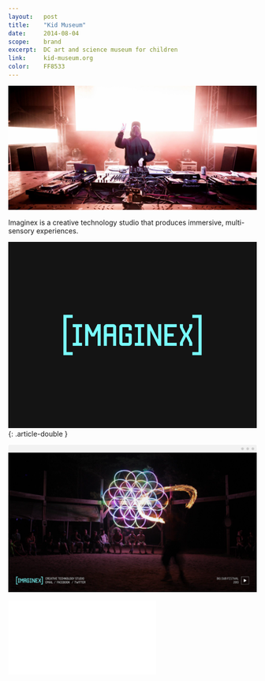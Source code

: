 ```yaml
---
layout:   post
title:    "Kid Museum"
date:     2014-08-04
scope:    brand
excerpt:  DC art and science museum for children
link:     kid-museum.org
color:    FF8533
---
```


![Dreamscape](/images/imaginex_dreamscape.jpg)

<p class="article-double article-text">Imaginex is a creative technology studio that produces immersive, multi-sensory experiences.</p>

![Bumper](/images/imaginex-bumper-gif.gif){: .article-double }

![Web](/images/imaginex-web-2.png)

<div class="embed-container">
    <iframe src="//player.vimeo.com/video/67373009?title=0&amp;byline=0&amp;portrait=0&amp;color=78ffff" frameborder="0" webkitallowfullscreen mozallowfullscreen allowfullscreen></iframe>
</div>
